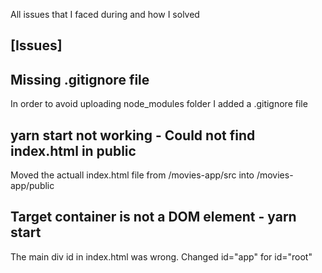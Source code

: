 All issues that I faced during and how I solved

## [Issues]

## Missing .gitignore file

In order to avoid uploading node_modules folder I added a .gitignore file

## yarn start not working - Could not find index.html in public

Moved the actuall index.html file from /movies-app/src into /movies-app/public

## Target container is not a DOM element - yarn start

The main div id in index.html was wrong. Changed id="app" for id="root"
